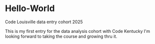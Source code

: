# Hello-World
Code Louisville data entry cohort 2025

This is my first entry for the data analysis cohort with Code Kentucky
I'm looking forward to taking the course and growing thru it. 
